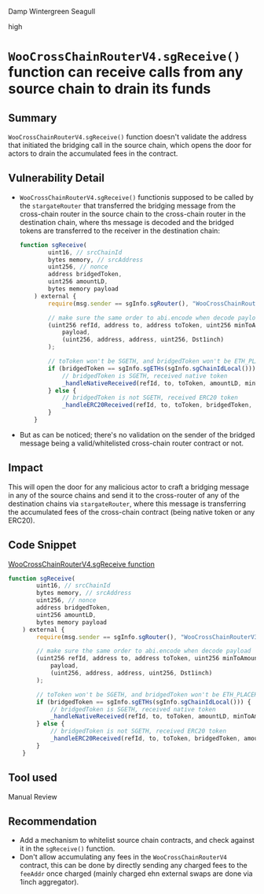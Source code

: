 Damp Wintergreen Seagull

high

# `WooCrossChainRouterV4.sgReceive()` function can receive calls from any source chain to drain its funds

## Summary

`WooCrossChainRouterV4.sgReceive()` function doesn't validate the address that initiated the bridging call in the source chain, which opens the door for actors to drain the accumulated fees in the contract.

## Vulnerability Detail

- `WooCrossChainRouterV4.sgReceive()` functionis supposed to be called by the `stargateRouter` that transferred the bridging message from the cross-chain router in the source chain to the cross-chain router in the destination chain, where ths message is decoded and the bridged tokens are transferred to the receiver in the destination chain:

  ```javascript
  function sgReceive(
          uint16, // srcChainId
          bytes memory, // srcAddress
          uint256, // nonce
          address bridgedToken,
          uint256 amountLD,
          bytes memory payload
      ) external {
          require(msg.sender == sgInfo.sgRouter(), "WooCrossChainRouterV3: INVALID_CALLER");

          // make sure the same order to abi.encode when decode payload
          (uint256 refId, address to, address toToken, uint256 minToAmount, Dst1inch memory dst1inch) = abi.decode(
              payload,
              (uint256, address, address, uint256, Dst1inch)
          );

          // toToken won't be SGETH, and bridgedToken won't be ETH_PLACEHOLDER_ADDR
          if (bridgedToken == sgInfo.sgETHs(sgInfo.sgChainIdLocal())) {
              // bridgedToken is SGETH, received native token
              _handleNativeReceived(refId, to, toToken, amountLD, minToAmount, dst1inch);
          } else {
              // bridgedToken is not SGETH, received ERC20 token
              _handleERC20Received(refId, to, toToken, bridgedToken, amountLD, minToAmount, dst1inch);
          }
      }
  ```

- But as can be noticed; there's no validation on the sender of the bridged message being a valid/whitelisted cross-chain router contract or not.

## Impact

This will open the door for any malicious actor to craft a bridging message in any of the source chains and send it to the cross-router of any of the destination chains via `stargateRouter`, where this message is transferring the accumulated fees of the cross-chain contract (being native token or any ERC20).

## Code Snippet

[WooCrossChainRouterV4.sgReceive function](https://github.com/sherlock-audit/2024-03-woofi-swap/blob/65185691c91541e33f84b77d4c6290182f137092/WooPoolV2/contracts/CrossChain/WooCrossChainRouterV4.sol#L157C5-L181C6)

```javascript
function sgReceive(
        uint16, // srcChainId
        bytes memory, // srcAddress
        uint256, // nonce
        address bridgedToken,
        uint256 amountLD,
        bytes memory payload
    ) external {
        require(msg.sender == sgInfo.sgRouter(), "WooCrossChainRouterV3: INVALID_CALLER");

        // make sure the same order to abi.encode when decode payload
        (uint256 refId, address to, address toToken, uint256 minToAmount, Dst1inch memory dst1inch) = abi.decode(
            payload,
            (uint256, address, address, uint256, Dst1inch)
        );

        // toToken won't be SGETH, and bridgedToken won't be ETH_PLACEHOLDER_ADDR
        if (bridgedToken == sgInfo.sgETHs(sgInfo.sgChainIdLocal())) {
            // bridgedToken is SGETH, received native token
            _handleNativeReceived(refId, to, toToken, amountLD, minToAmount, dst1inch);
        } else {
            // bridgedToken is not SGETH, received ERC20 token
            _handleERC20Received(refId, to, toToken, bridgedToken, amountLD, minToAmount, dst1inch);
        }
    }
```

## Tool used

Manual Review

## Recommendation

- Add a mechanism to whitelist source chain contracts, and check against it in the `sgReceive()` function.
- Don't allow accumulating any fees in the `WooCrossChainRouterV4` contract, this can be done by directly sending any charged fees to the `feeAddr` once charged (mainly charged ehn external swaps are done via 1inch aggregator).
